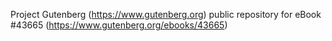 Project Gutenberg (https://www.gutenberg.org) public repository for eBook #43665 (https://www.gutenberg.org/ebooks/43665)
